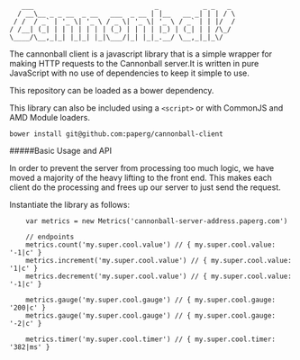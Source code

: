        ___                              _           _ _   _ 
      / __\__ _ _ __  _ __   ___  _ __ | |__   __ _| | | / \
     / /  / _` | '_ \| '_ \ / _ \| '_ \| '_ \ / _` | | |/  /
    / /__| (_| | | | | | | | (_) | | | | |_) | (_| | | /\_/ 
    \____/\__,_|_| |_|_| |_|\___/|_| |_|_.__/ \__,_|_|_\/   
                                                        

The cannonball client is a javascript library that is a simple wrapper for
making HTTP requests to the Cannonball server.It is written in pure JavaScript
with no use of dependencies to keep it simple to use.

This repository can be loaded as a bower dependency.

This library can also be included using a `<script>` or with CommonJS and AMD
Module loaders.

```
bower install git@github.com:paperg/cannonball-client
```

#####Basic Usage and API

In order to prevent the server from processing too much logic, we have moved
a majority of the heavy lifting to the front end.  This makes each client do
the processing and frees up our server to just send the request.

Instantiate the library as follows:

```
	var metrics = new Metrics('cannonball-server-address.paperg.com')

	// endpoints
	metrics.count('my.super.cool.value') // { my.super.cool.value: '-1|c' }
	metrics.increment('my.super.cool.value') // { my.super.cool.value: '1|c' }
	metrics.decrement('my.super.cool.value') // { my.super.cool.value: '-1|c' }

	metrics.gauge('my.super.cool.gauge') // { my.super.cool.gauge: '200|c' }
	metrics.gauge('my.super.cool.gauge') // { my.super.cool.gauge: '-2|c' }

	metrics.timer('my.super.cool.timer') // { my.super.cool.timer: '382|ms' }
```

